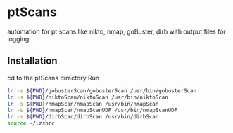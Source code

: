 # ptScans

automation for pt scans like nikto, nmap, goBuster, dirb with output files for logging

## Installation

cd to the ptScans directory
Run

```bash
ln -s ${PWD}/gobusterScan/gobusterScan /usr/bin/gobusterScan
ln -s ${PWD}/niktoScan/niktoScan /usr/bin/niktoScan
ln -s ${PWD}/nmapScan/nmapScan /usr/bin/nmapScan
ln -s ${PWD}/nmapScan/nmapScanUDP /usr/bin/nmapScanUDP
ln -s ${PWD}/dirbScan/dirbScan /usr/bin/dirbScan
source ~/.zshrc
```
